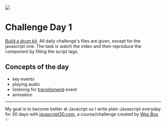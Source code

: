 ![](interface.gif)

# Challenge Day 1
[Build a drum kit](https://courses.wesbos.com/account/access/59e63178789cae180d436a72/view/194130650). All daily challenge's files are given, except for the javascript one. The task is watch the video and then reproduce the component by filling the script tags. 
## Concepts of the day
* key events
* playing audio
* listening for [transitionend](https://developer.mozilla.org/fr/docs/Web/Events/transitionend) event
* animation
-------
My goal is to become better at Javacript so I write plain Javascript everyday for 30 days with [javascript30.com](https://javascript30.com/), a course/challenge created by [Wes Bos](https://github.com/wesbos) :sparkles:
